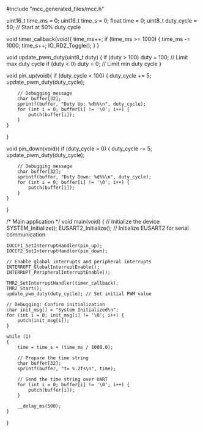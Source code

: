 



#include "mcc_generated_files/mcc.h"

uint16_t time_ms = 0;
uint16_t time_s = 0;
float time = 0;
uint8_t duty_cycle = 50;  // Start at 50% duty cycle

void timer_callback(void){
    time_ms++;
    if (time_ms >= 1000) {
        time_ms -= 1000;
        time_s++;
        IO_RD2_Toggle();
    }
}

void update_pwm_duty(uint8_t duty) {
    if (duty > 100) duty = 100;  // Limit max duty cycle
    if (duty < 0) duty = 0;      // Limit min duty cycle
}

void pin_up(void){
    if (duty_cycle < 100) {
        duty_cycle += 5;
        update_pwm_duty(duty_cycle);
        
        // Debugging message
        char buffer[32];
        sprintf(buffer, "Duty Up: %d%%\n", duty_cycle);
        for (int i = 0; buffer[i] != '\0'; i++) {
            putch(buffer[i]);  
        }
    }
}

void pin_down(void){
    if (duty_cycle > 0) {
        duty_cycle -= 5;
        update_pwm_duty(duty_cycle);
        
        // Debugging message
        char buffer[32];
        sprintf(buffer, "Duty Down: %d%%\n", duty_cycle);
        for (int i = 0; buffer[i] != '\0'; i++) {
            putch(buffer[i]);  
        }
    }
}

/*
                         Main application
 */
void main(void)
{
    // Initialize the device
    SYSTEM_Initialize();
    EUSART2_Initialize(); // Initialize EUSART2 for serial communication
    
    IOCCF1_SetInterruptHandler(pin_up);
    IOCCF2_SetInterruptHandler(pin_down);

    // Enable global interrupts and peripheral interrupts
    INTERRUPT_GlobalInterruptEnable();
    INTERRUPT_PeripheralInterruptEnable();

    TMR2_SetInterruptHandler(timer_callback);
    TMR2_Start();
    update_pwm_duty(duty_cycle); // Set initial PWM value

    // Debugging: Confirm initialization
    char init_msg[] = "System Initialized\n";
    for (int i = 0; init_msg[i] != '\0'; i++) {
        putch(init_msg[i]);
    }

    while (1)
    {
        time = time_s + (time_ms / 1000.0);
        
        // Prepare the time string
        char buffer[32];
        sprintf(buffer, "t= %.2fs\n", time);

        // Send the time string over UART
        for (int i = 0; buffer[i] != '\0'; i++) {
            putch(buffer[i]);  
        }

        __delay_ms(500);
    }
}
